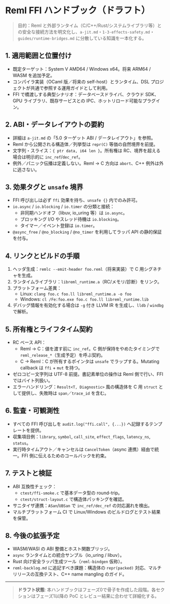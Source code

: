 # Reml FFI ハンドブック（ドラフト）

> 目的：Reml と外部ランタイム（C/C++/Rust/システムライブラリ等）との安全な接続方法を明文化し、`a-jit.md`・`1-3-effects-safety.md`・`guides/runtime-bridges.md` に分散している知識を一本化する。

## 1. 適用範囲と位置付け
- 既定ターゲット：System V AMD64 / Windows x64。将来 ARM64 / WASM を追加予定。
- コンパイラ実装（OCaml 版／将来の self-host）とランタイム、DSL プロジェクトが共通で参照する運用ガイドとして利用。
- FFI で橋渡しする典型シナリオ：データベースドライバ、クラウド SDK、GPU ライブラリ、既存サービスとの IPC、ホットリロード可能なプラグイン。

## 2. ABI・データレイアウトの要約
- 詳細は `a-jit.md` の「5.0 ターゲット ABI / データレイアウト」を参照。
- Reml から公開される構造体／列挙型は `repr(C)` 等価の自然境界を前提。
- 文字列・スライス：`{ ptr data, i64 len }`。所有権は RC、境界を超える場合は明示的に `inc_ref`/`dec_ref`。
- 例外／パニック伝播は定義しない。Reml → C 方向は `abort`、C++ 例外は外に逃さない。

## 3. 効果タグと `unsafe` 境界
- FFI 呼び出しは必ず `ffi` 効果を持ち、`unsafe {}` 内でのみ許可。
- `io.async` / `io.blocking` / `io.timer` の分類と接続：
  - 非同期ハンドオフ（libuv, io_uring 等）は `io.async`。
  - ブロッキング I/O やスレッド待機は `io.blocking`。
  - タイマー／イベント登録は `io.timer`。
- `@async_free` / `@no_blocking` / `@no_timer` を利用してラッパ API の静的保証を付与。

## 4. リンクとビルドの手順
1. ヘッダ生成：`remlc --emit-header foo.reml`（将来実装）で C 用シグネチャを生成。
2. ランタイムライブラリ：`libreml_runtime.a`（RC/メモリ/診断）をリンク。
3. プラットフォーム差異：
   - Linux: `clang foo.c foo.ll libreml_runtime.a -o foo`
   - Windows: `cl /Fe:foo.exe foo.c foo.ll libreml_runtime.lib`
4. デバッグ情報を有効化する場合は `-g` 付き LLVM IR を生成し、`lldb` / `windbg` で解析。

## 5. 所有権とライフタイム契約
- RC ベース API：
  - Reml → C：値を渡す前に `inc_ref`。C 側が保持をやめたタイミングで `reml_release_*`（生成予定）を呼ぶ契約。
  - C → Reml：C が所有するポインタは `unsafe` でラップする。Mutating callback は `ffi` + `mut` を持つ。
- ゼロコピー文字列は UTF-8 前提。書記素単位の操作は Reml 側で行い、FFI ではバイト列扱い。
- エラーハンドリング：`Result<T, Diagnostic>` 風の構造体を C 用 `struct` として提供し、失敗時は `span`／`trace_id` を含む。

## 6. 監査・可観測性
- すべての FFI 呼び出しを `audit.log("ffi.call", {...})` へ記録するテンプレートを提供。
- 収集項目例：`library`, `symbol`, `call_site`, `effect_flags`, `latency_ns`, `status`。
- 実行時タイムアウト／キャンセルは `CancelToken`（async 連携）経由で統一。FFI 側に伝えるためのコールバックを約束。

## 7. テストと検証
- ABI 互換性チェック：
  - `ctest/ffi-smoke.c` で基本データ型の round-trip。
  - `ctest/struct-layout.c` で構造体パッキングを確認。
- サニタイザ連携：`ASan`/`UBSan` で `inc_ref/dec_ref` の対応漏れを検出。
- マルチプラットフォーム CI で Linux/Windows のビルドログとテスト結果を保管。

## 8. 今後の拡張予定
- WASM/WASI の ABI 整備とホスト関数ブリッジ。
- `async` ランタイムとの統合サンプル（io_uring / libuv）。
- Rust 向け安全ラッパ生成ツール（`reml-bindgen` 仮称）。
- `reml-backlog.md` に追記すべき課題：構造体の `repr(packed)` 対応、マルチリリースの互換テスト、C++ name mangling のガイド。

---

> **ドラフト状態**: 本ハンドブックはフェーズ0で骨子を作成した段階。各セクションはフェーズ1以降の PoC とレビュー結果に合わせて詳細化する。
